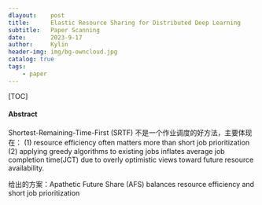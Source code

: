 ```yaml
---
dlayout:    post
title:      Elastic Resource Sharing for Distributed Deep Learning
subtitle:   Paper Scanning
date:       2023-9-17
author:     Kylin
header-img: img/bg-owncloud.jpg
catalog: true
tags:
    - paper
---
```




[TOC]

#### Abstract

Shortest-Remaining-Time-First (SRTF) 不是一个作业调度的好方法，主要体现在：
 (1) resource efficiency often matters more than short job prioritization
 (2) applying greedy algorithms to existing jobs inflates average job completion time(JCT) due to overly optimistic views toward future resource availability.

给出的方案：Apathetic Future Share (AFS) balances resource efficiency and short job prioritization



